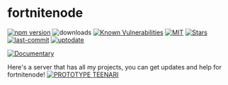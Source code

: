 # fortnitenode
[![npm version](https://img.shields.io/npm/v/fortnitenode?style=flat-square)](https://badge.fury.io/js/fortnitenode) ![downloads](https://img.shields.io/npm/dt/fortnitenode?color=blue&style=flat-square) [![Known Vulnerabilities](https://img.shields.io/snyk/vulnerabilities/npm/fortnitenode?color=blue&style=flat-square)](https://snyk.io/test/github/Teenari/fortnitenode?targetFile=package.json) [![MIT](https://img.shields.io/npm/l/fortnitenode?style=flat-square&color=blue)](https://github.com/Teenari/fortnitenode/blob/master/LICENSE) [![Stars](https://img.shields.io/github/stars/teenari/fortnitenode?style=flat-square)](https://github.com/Teenari/fortnitenode) [![last-commit](https://img.shields.io/github/last-commit/teenari/fortnitenode?color=blue&style=flat-square)](https://github.com/Teenari/fortnitenode) [![uptodate](https://img.shields.io/librariesio/github/teenari/fortnitenode?color=blue&style=flat-square)](https://github.com/Teenari/fortnitenode/blob/master/package.json)

[![Documentary](https://img.shields.io/badge/Documentary-Click%20here-vl?color=blue&style=flat-square)](https://stoplight.io/p/docs/gh/teenari/fortnitenode?group=master&utm_campaign=publish_dialog&utm_source=studio)

Here's a server that has all my projects, you can get updates and help for fortnitenode!
[![PROTOTYPE TEENARI](https://discordapp.com/api/guilds/714345276059680789/widget.png?style=banner2)](https://discord.com/invite/vazuEN)